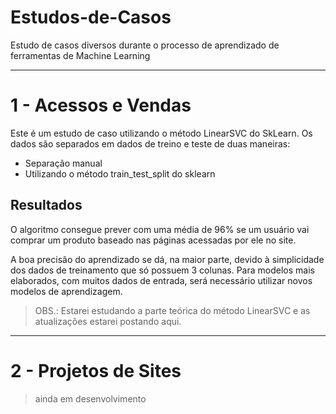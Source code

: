 # Estudos-de-Casos
Estudo de casos diversos durante o processo de aprendizado de ferramentas de Machine Learning

________________________________________________________

# 1 - Acessos e Vendas

Este é um estudo de caso utilizando o método LinearSVC do SkLearn.
Os dados são separados em dados de treino e teste de duas maneiras:

* Separação manual
* Utilizando o método train_test_split do sklearn

## Resultados

O algoritmo consegue prever com uma média de 96% se um usuário vai comprar um produto baseado nas páginas acessadas por ele no site.

A boa precisão do aprendizado se dá, na maior parte, devido à simplicidade dos dados de treinamento que só possuem 3 colunas.
Para modelos mais elaborados, com muitos dados de entrada, será necessário utilizar novos modelos de aprendizagem.

> OBS.: Estarei estudando a parte teórica do método LinearSVC e as atualizações estarei postando aqui.
__________________________________________________________

# 2 - Projetos de Sites

> ainda em desenvolvimento
